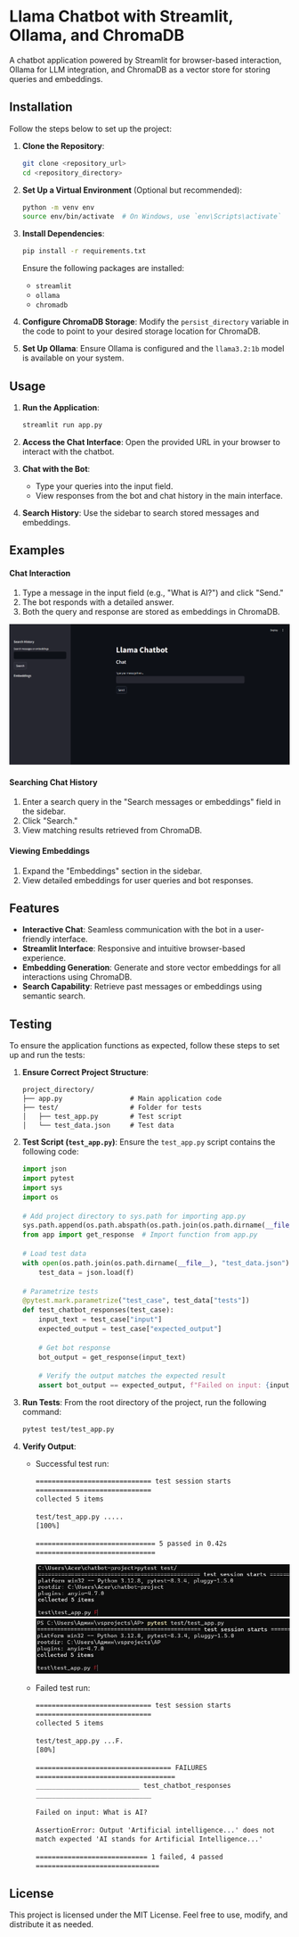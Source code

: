 # Llama Chatbot with Streamlit, Ollama, and ChromaDB

A chatbot application powered by Streamlit for browser-based interaction, Ollama for LLM integration, and ChromaDB as a vector store for storing queries and embeddings.

## Installation

Follow the steps below to set up the project:

1. **Clone the Repository**:
    
    ```bash
    git clone <repository_url>
    cd <repository_directory>
    ```
    
2. **Set Up a Virtual Environment** (Optional but recommended):
    
    ```bash
    python -m venv env
    source env/bin/activate  # On Windows, use `env\Scripts\activate`
    ```
    
3. **Install Dependencies**:
    
    ```bash
    pip install -r requirements.txt
    ```
    
    Ensure the following packages are installed:
    
    - `streamlit`
    - `ollama`
    - `chromadb`
4. **Configure ChromaDB Storage**: Modify the `persist_directory` variable in the code to point to your desired storage location for ChromaDB.
    
5. **Set Up Ollama**: Ensure Ollama is configured and the `llama3.2:1b` model is available on your system.
    

## Usage

1. **Run the Application**:
    
    ```bash
    streamlit run app.py
    ```
    
2. **Access the Chat Interface**: Open the provided URL in your browser to interact with the chatbot.
    
3. **Chat with the Bot**:
    
    - Type your queries into the input field.
    - View responses from the bot and chat history in the main interface.
	
1. **Search History**: Use the sidebar to search stored messages and embeddings.
    

## Examples

#### Chat Interaction

1. Type a message in the input field (e.g., "What is AI?") and click "Send."
2. The bot responds with a detailed answer.
3. Both the query and response are stored as embeddings in ChromaDB.

![Chat Interaction](images/chat_interaction.png "Chat Interaction")

#### Searching Chat History

1. Enter a search query in the "Search messages or embeddings" field in the sidebar.
2. Click "Search."
3. View matching results retrieved from ChromaDB.

#### Viewing Embeddings

1. Expand the "Embeddings" section in the sidebar.
2. View detailed embeddings for user queries and bot responses.

## Features

- **Interactive Chat**: Seamless communication with the bot in a user-friendly interface.
- **Streamlit Interface**: Responsive and intuitive browser-based experience.
- **Embedding Generation**: Generate and store vector embeddings for all interactions using ChromaDB.
- **Search Capability**: Retrieve past messages or embeddings using semantic search.

## Testing

To ensure the application functions as expected, follow these steps to set up and run the tests:

1. **Ensure Correct Project Structure**:
    
    ```
    project_directory/
    ├── app.py                 # Main application code
    ├── test/                  # Folder for tests
    │   ├── test_app.py        # Test script
    │   └── test_data.json     # Test data
    ```
    
2. **Test Script (`test_app.py`)**: Ensure the `test_app.py` script contains the following code:
    
    ```python
    import json
    import pytest
    import sys
    import os
    
    # Add project directory to sys.path for importing app.py
    sys.path.append(os.path.abspath(os.path.join(os.path.dirname(__file__), '..')))
    from app import get_response  # Import function from app.py
    
    # Load test data
    with open(os.path.join(os.path.dirname(__file__), "test_data.json"), "r") as f:
        test_data = json.load(f)
    
    # Parametrize tests
    @pytest.mark.parametrize("test_case", test_data["tests"])
    def test_chatbot_responses(test_case):
        input_text = test_case["input"]
        expected_output = test_case["expected_output"]
    
        # Get bot response
        bot_output = get_response(input_text)
    
        # Verify the output matches the expected result
        assert bot_output == expected_output, f"Failed on input: {input_text}"
    ```
    
3. **Run Tests**: From the root directory of the project, run the following command:
    
    ```bash
    pytest test/test_app.py
    ```
    
4. **Verify Output**:
    
    - Successful test run:
        
        ```
        ============================= test session starts =============================
        collected 5 items                                                              
        
        test/test_app.py .....                                                   [100%]
        
        ============================== 5 passed in 0.42s ==============================
        ```
        ![Successful for Ayana](images/test_ayana.png "Successful for Ayana")
        ![Successful for Dariya](images/test_dariya.png "Successful for Dariya")
    - Failed test run:
        
        ```
        ============================= test session starts =============================
        collected 5 items                                                              
        
        test/test_app.py ...F.                                                   [80%]
        
        ================================== FAILURES ===================================
        __________________________ test_chatbot_responses _____________________________
        
        Failed on input: What is AI?
        
        AssertionError: Output 'Artificial intelligence...' does not match expected 'AI stands for Artificial Intelligence...'
        
        ============================ 1 failed, 4 passed ===============================
        ```
        
## License

This project is licensed under the MIT License. Feel free to use, modify, and distribute it as needed.
